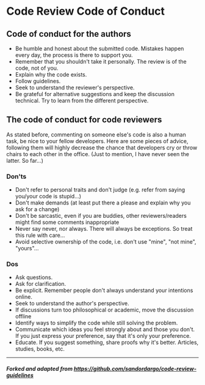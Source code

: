 # Code Review Code of Conduct

## Code of conduct for the authors

* Be humble and honest about the submitted code. Mistakes happen every day, the process is there to support you.
* Remember that you shouldn't take it personally. The review is of the code, not of you.
* Explain why the code exists.
* Follow guidelines.
* Seek to understand the reviewer's perspective.
* Be grateful for alternative suggestions and keep the discussion technical. Try to learn from the different perspective.

## The code of conduct for code reviewers

As stated before, commenting on someone else's code is also a human task, be nice to your fellow developers. Here are some pieces of advice, following them will highly decrease the chance that developers cry or throw chairs to each other in the office. (Just to mention, I have never seen the latter. So far...)

### Don'ts
* Don't refer to personal traits and don't judge (e.g. refer from saying you/your code is stupid...)
* Don't make demands (at least put there a please and explain why you ask for a change)
* Don't be sarcastic, even if you are buddies, other reviewers/readers might find some comments inappropriate
* Never say never, nor always. There will always be exceptions. So treat this rule with care...
* Avoid selective ownership of the code, i.e. don't use "mine", "not mine", "yours"...

### Dos
* Ask questions.
* Ask for clarification.
* Be explicit. Remember people don't always understand your intentions online.
* Seek to understand the author's perspective.
* If discussions turn too philosophical or academic, move the discussion offline 
* Identify ways to simplify the code while still solving the problem.
* Communicate which ideas you feel strongly about and those you don't. If you just express your preference, say that it's only your preference.
* Educate. If you suggest something, share proofs why it's better. Articles, studies, books, etc.   
 
--- 

##### Forked and adapted from https://github.com/sandordargo/code-review-guidelines